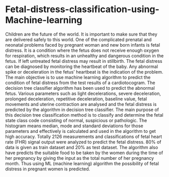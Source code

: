 # Fetal-distress-classification-using-Machine-learning
Children are the future of the world. It is important to make sure that they are delivered safely to this world. One of the complicated prenatal and neonatal problems faced by pregnant woman and new born infants is fetal distress. It is a condition where the fetus does not receive enough oxygen for respiration, which results in an unhealthy and dangerous condition in the fetus. If left untreated fetal distress may result in stillbirth. The fetal distress can be diagnosed by monitoring the heartbeat of the baby. Any abnormal spike or deceleration in the fetus’ heartbeat is the indication of the problem. The main objective is to use machine learning algorithm to predict the condition of fetal distress from the test results of a cardiotocogram. The decision tree classifier algorithm has been used to predict the abnormal fetus. Various parameters such as light decelerations, severe deceleration, prolonged deceleration, repetitive deceleration, baseline value, fetal movements and uterine contraction are analysed and the fetal distress is predicted by the algorithm in decision tree classifier. The main purpose of this decision tree classification method is to classify and determine the fetal state class code consisting of normal, suspicious or pathologic. The histogram means median, mode and standard deviations for those parameters and effectively is calculated and used in the algorithm to get high accuracy. Totally 2126 measurements and classifications of fetal heart rate (FHR) signal output were analyzed to predict the fetal distress. 80% of data is given as train dataset and 20% as test dataset. The algorithm also have predicts the suitable food to be taken by the women during the time of her pregnancy by giving the input as the total number of her pregnancy month. Thus using ML (machine learning) algorithm the possibility of fetal distress in pregnant women is predicted.
